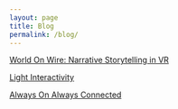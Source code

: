 ```yaml
---
layout: page
title: Blog
permalink: /blog/
---
```






[World On Wire: Narrative Storytelling in VR](http://itp.cgao.me/blog/WorldsOnWire_NarrativeStorytellinginVR.html)



[Light Interactivity](http://itp.cgao.me/blog/LightInteractivity.html)



[Always On Always Connected](http://itp.cgao.me/blog/AlwaysOnAlwaysConnected.html)



